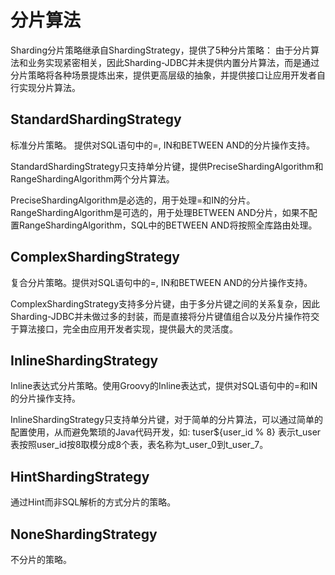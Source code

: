 # 分片算法

Sharding分片策略继承自ShardingStrategy，提供了5种分片策略：
由于分片算法和业务实现紧密相关，因此Sharding-JDBC并未提供内置分片算法，而是通过分片策略将各种场景提炼出来，提供更高层级的抽象，并提供接口让应用开发者自行实现分片算法。

## StandardShardingStrategy

标准分片策略。
提供对SQL语句中的=, IN和BETWEEN AND的分片操作支持。

StandardShardingStrategy只支持单分片键，提供PreciseShardingAlgorithm和RangeShardingAlgorithm两个分片算法。

PreciseShardingAlgorithm是必选的，用于处理=和IN的分片。
RangeShardingAlgorithm是可选的，用于处理BETWEEN AND分片，如果不配置RangeShardingAlgorithm，SQL中的BETWEEN AND将按照全库路由处理。
## ComplexShardingStrategy

复合分片策略。提供对SQL语句中的=, IN和BETWEEN AND的分片操作支持。

ComplexShardingStrategy支持多分片键，由于多分片键之间的关系复杂，因此Sharding-JDBC并未做过多的封装，而是直接将分片键值组合以及分片操作符交于算法接口，完全由应用开发者实现，提供最大的灵活度。

## InlineShardingStrategy

Inline表达式分片策略。使用Groovy的Inline表达式，提供对SQL语句中的=和IN的分片操作支持。

InlineShardingStrategy只支持单分片键，对于简单的分片算法，可以通过简单的配置使用，从而避免繁琐的Java代码开发，如: tuser${user_id % 8} 表示t_user表按照user_id按8取模分成8个表，表名称为t_user_0到t_user_7。

## HintShardingStrategy

通过Hint而非SQL解析的方式分片的策略。

## NoneShardingStrategy

不分片的策略。